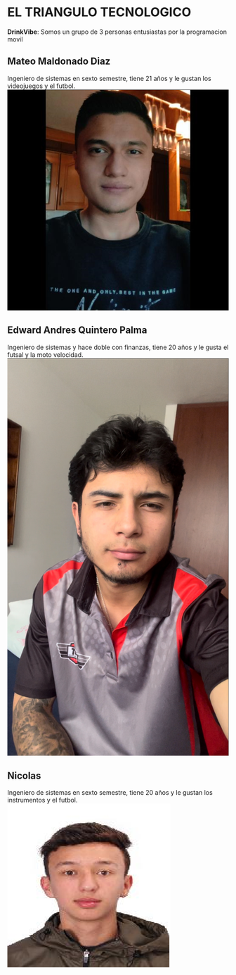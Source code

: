 # EL TRIANGULO TECNOLOGICO

**DrinkVibe**: Somos un grupo de 3 personas entusiastas por la programacion movil

## Mateo Maldonado Diaz
Ingeniero de sistemas en sexto semestre, tiene 21 años y le gustan los videojuegos y el futbol.
![Descripción de la imagen](Fotos/FotoMateo.png)

## Edward Andres Quintero Palma
Ingeniero de sistemas y hace doble con finanzas, tiene 20 años y le gusta el futsal y la moto velocidad.
![Descripción de la imagen](Fotos/FotoEdward.png)

## Nicolas
Ingeniero de sistemas en sexto semestre, tiene 20 años y le gustan los instrumentos y el futbol.
![Descripción de la imagen](Fotos/FotoNicolas.png)
